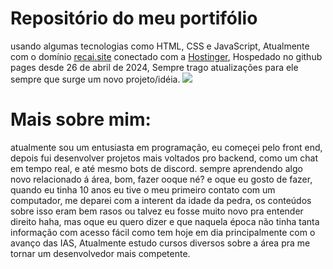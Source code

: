  <h1>Repositório do meu portifólio</h1>
usando algumas tecnologias como HTML, CSS e JavaScript, Atualmente com o domínio <a href="https://recai.site" target="_blank">recai.site</a> conectado com a <a href="https://hostinger.com" target="_blank">Hostinger</a>, Hospedado no github pages desde 26 de abril de 2024, Sempre trago atualizações para ele sempre que surge um novo projeto/idéia.


<img src="https://i.postimg.cc/qB2Jb7Vn/freu.gif">
<h1>Mais sobre mim:</h1>
atualmente sou um entusiasta em programação, eu começei pelo front end, depois fui desenvolver projetos mais voltados pro backend, como um chat em tempo real, e até mesmo bots de discord. sempre aprendendo algo novo relacionado á área, bom, fazer ooque né? e oque eu gosto de fazer, quando eu tinha 10 anos eu tive o meu primeiro contato com um computador, me deparei com a interent da idade da pedra, os conteúdos sobre isso eram bem rasos ou talvez eu fosse muito novo pra entender direito haha, mas oque eu quero dizer e que naquela época não tinha tanta informação com acesso fácil como tem hoje em dia principalmente com o avanço das IAS, Atualmente estudo cursos diversos sobre a área pra me tornar um desenvolvedor mais competente.
